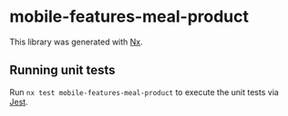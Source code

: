 # mobile-features-meal-product

This library was generated with [Nx](https://nx.dev).

## Running unit tests

Run `nx test mobile-features-meal-product` to execute the unit tests via [Jest](https://jestjs.io).
